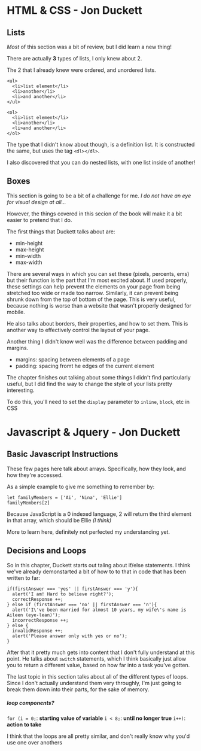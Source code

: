 # HTML & CSS - Jon Duckett

## Lists

*Most* of this section was a bit of review, but I did learn a new thing!

There are actually **3** types of lists, I only knew about 2.

The 2 that I already knew were ordered, and unordered lists.

```
<ul>
  <li>list element</li>
  <li>another</li>
  <li>and another</li>
</ul>

<ol>
  <li>list element</li>
  <li>another</li>
  <li>and another</li>
</ol>
```
The type that I didn't know about though, is a definition list. 
It is constructed the same, but uses the tag ```<dl></dl>```. 

I also discovered that you can do nested lists, with one list inside of another!

## Boxes

This section is going to be a bit of a challenge for me. 
*I do not have an eye for visual design at all...*

However, the things covered in this secion of the book will make it a bit easier to pretend that I do.

The first things that Duckett talks about are:
* min-height
* max-height
* min-width
* max-width

There are several ways in which you can set these (pixels, percents, ems) but their function is the part that I'm most excited about. 
If used properly, these settings can help prevent the elements on your page from being stretched too wide or made too narrow.
Similarly, it can prevent being shrunk down from the top of bottom of the page. This is very useful, because nothing is worse than a website that wasn't properly designed for mobile.

He also talks about borders, their properties, and how to set them. This is another way to effectively control the layout of your page.

Another thing I didn't know well was the difference between padding and margins. 

* margins: spacing between elements of a page
* padding: spacing fromt he edges of the current element

The chapter finishes out talking about some things I didn't find particularly useful, but I did find the way to change the style of your lists pretty interesting. 

To do this, you'll need to set the ```display``` parameter to ```inline```, ```block```, etc in CSS

# Javascript & Jquery - Jon Duckett

## Basic Javascript Instructions

These few pages here talk about arrays. Specifically, how they look, and how they're accessed.

As a simple example to give me something to remember by:
```
let familyMembers = ['Ai', 'Nina', 'Ellie']
familyMembers[2] 
```
 Because JavaScript is a 0 indexed language, 2 will return the third element in that array, which should be Ellie *(I think)*

 More to learn here, definitely not perfected my understanding yet.

## Decisions and Loops

So in this chapter, Duckett starts out taling about if/else statements. I think we've already demonstarted a bit of how to to that in code that has been written to far: 
```
if(firstAnswer === 'yes' || firstAnswer === 'y'){
  alert('I am! Hard to believe right?');
  correctResponse ++;
} else if (firstAnswer === 'no' || firstAnswer === 'n'){
  alert('I\'ve been married for almost 10 years, my wife\'s name is Aileen (eye-lean)');
  incorrectResponse ++;
} else {
  invalidResponse ++;
  alert('Please answer only with yes or no');
}
```

After that it pretty much gets into content that I don't fully understand at this point. 
He talks about ```switch``` statements, which I think basically just allow you to return a different value, based on how far into a task you've gotten.

The last topic in this section talks about all of the different types of loops. Since I don't actually understand them very throughly, I'm just going to break them down into their parts, for the sake of memory.

##### loop components?
```for (i = 0;```: **starting value of variable**
```i < 8;```: **until no longer true** 
```i++)```: **action to take**

I think that the loops are all pretty similar, and don't really know why you'd use one over anothers
